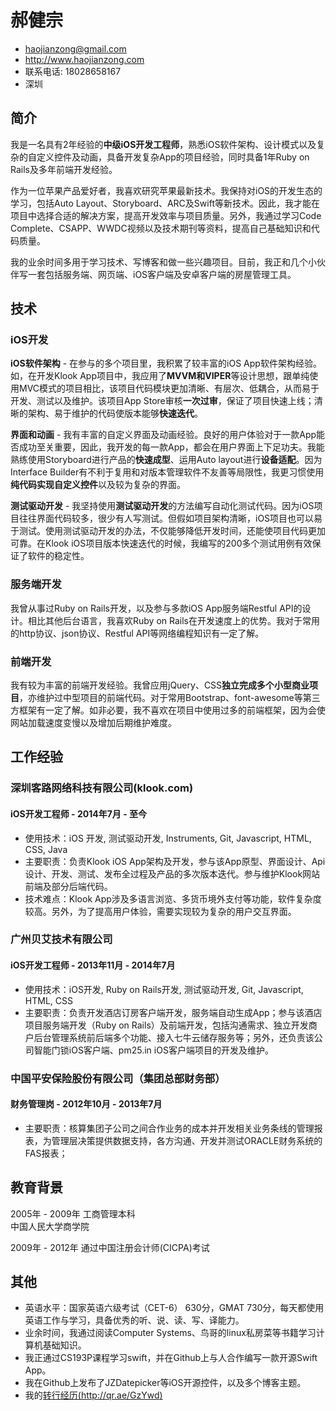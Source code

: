 # 郝健宗

 * <haojianzong@gmail.com>
 * <http://www.haojianzong.com>
 * 联系电话: 18028658167
 * 深圳

## 简介

我是一名具有2年经验的**中级iOS开发工程师**，熟悉iOS软件架构、设计模式以及复杂的自定义控件及动画，具备开发复杂App的项目经验，同时具备1年Ruby
on Rails及多年前端开发经验。

作为一位苹果产品爱好者，我喜欢研究苹果最新技术。我保持对iOS的开发生态的学习，包括Auto
Layout、Storyboard、ARC及Swift等新技术。因此，我才能在项目中选择合适的解决方案，提高开发效率与项目质量。另外，我通过学习Code Complete、CSAPP、WWDC视频以及技术期刊等资料，提高自己基础知识和代码质量。

我的业余时间多用于学习技术、写博客和做一些兴趣项目。目前，我正和几个小伙伴写一套包括服务端、网页端、iOS客户端及安卓客户端的房屋管理工具。

## 技术

### iOS开发

**iOS软件架构** - 在参与的多个项目里，我积累了较丰富的iOS App软件架构经验。如，在开发Klook App项目中，我应用了**MVVM和VIPER**等设计思想，跟单纯使用MVC模式的项目相比，该项目代码模块更加清晰、有层次、低耦合，从而易于开发、测试以及维护。该项目App Store审核**一次过审**，保证了项目快速上线；清晰的架构、易于维护的代码使版本能够**快速迭代**。

**界面和动画** - 我有丰富的自定义界面及动画经验。良好的用户体验对于一款App能否成功至关重要，因此，我开发的每一款App，都会在用户界面上下足功夫。我能熟练使用Storyboard进行产品的**快速成型**、运用Auto layout进行**设备适配**。因为Interface Builder有不利于复用和对版本管理软件不友善等局限性，我更习惯使用**纯代码实现自定义控件**以及较为复杂的界面。

**测试驱动开发** - 我坚持使用**测试驱动开发**的方法编写自动化测试代码。因为iOS项目往往界面代码较多，很少有人写测试。但假如项目架构清晰，iOS项目也可以易于测试。使用测试驱动开发的办法，不仅能够降低开发时间，还能使项目代码更加可靠。在Klook iOS项目版本快速迭代的时候，我编写的200多个测试用例有效保证了软件的稳定性。

### 服务端开发 ###

我曾从事过Ruby on Rails开发，以及参与多款iOS App服务端Restful API的设计。相比其他后台语言，我喜欢Ruby on Rails在开发速度上的优势。我对于常用的http协议、json协议、Restful API等网络编程知识有一定了解。

### 前端开发

我有较为丰富的前端开发经验。我曾应用jQuery、CSS**独立完成多个小型商业项目**，亦维护过中型项目的前端代码。对于常用Bootstrap、font-awesome等第三方框架有一定了解。如非必要，我不喜欢在项目中使用过多的前端框架，因为会使网站加载速度变慢以及增加后期维护难度。

## 工作经验

### 深圳客路网络科技有限公司(klook.com)

#### iOS开发工程师 - 2014年7月 - 至今

 * 使用技术：iOS 开发, 测试驱动开发, Instruments, Git, Javascript, HTML, CSS, Java
 * 主要职责：负责Klook iOS App架构及开发，参与该App原型、界面设计、Api设计、开发、测试、发布全过程及产品的多次版本迭代。参与维护Klook网站前端及部分后端代码。
 * 技术难点：Klook App涉及多语言浏览、多货币境外支付等功能，软件复杂度较高。另外，为了提高用户体验，需要实现较为复杂的用户交互界面。

### 广州贝艾技术有限公司 

#### iOS开发工程师 - 2013年11月 - 2014年7月

 * 使用技术：iOS开发, Ruby on Rails开发, 测试驱动开发, Git, Javascript, HTML, CSS
 * 主要职责：负责开发酒店订房客户端开发，服务端自动生成App；参与该酒店项目服务端开发（Ruby on Rails）及前端开发，包括沟通需求、独立开发商户后台管理系统前后端多个功能、接入七牛云储存服务等；另外，还负责该公司智能门锁iOS客户端、pm25.in iOS客户端项目的开发及维护。

### 中国平安保险股份有限公司（集团总部财务部）

#### 财务管理岗 - 2012年10月 - 2013年7月

 * 主要职责：核算集团子公司之间合作业务的成本并开发相关业务条线的管理报表，为管理层决策提供数据支持，各方沟通、开发并测试ORACLE财务系统的FAS报表； 

## 教育背景

2005年 - 2009年 工商管理本科<br/>
中国人民大学商学院<br />

2009年 - 2012年 通过中国注册会计师(CICPA)考试

## 其他
 * 英语水平：国家英语六级考试（CET-6） 630分，GMAT 730分，每天都使用英语工作与学习，具备优秀的听、说、读、写、译能力。
 * 业余时间，我通过阅读Computer Systems、鸟哥的linux私房菜等书籍学习计算机基础知识。
 * 我正通过CS193P课程学习swift，并在Github上与人合作编写一款开源Swift App。
 * 我在Github上发布了JZDatepicker等iOS开源控件，以及多个博客主题。
 * 我的[转行经历(http://qr.ae/GzYwd)](http://qr.ae/GzYwd)
